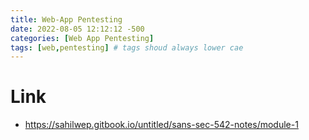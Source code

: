 ```yaml
---
title: Web-App Pentesting 
date: 2022-08-05 12:12:12 -500
categories: [Web App Pentesting]
tags: [web,pentesting] # tags shoud always lower cae
---
```



# Link
*  https://sahilwep.gitbook.io/untitled/sans-sec-542-notes/module-1